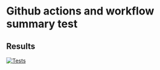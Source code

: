# Github actions and workflow summary test

## Results
[![Tests](https://github.com/khde/Test/actions/workflows/test.yml/badge.svg?branch=master)](https://github.com/khde/Test/actions/workflows/test.yml)
